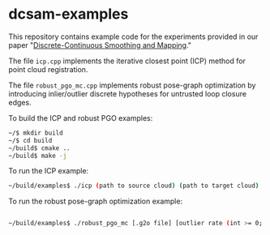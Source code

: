# dcsam-examples

This repository contains example code for the experiments provided in
our paper "[Discrete-Continuous Smoothing and Mapping](https://arxiv.org/abs/2204.11936)."

The file `icp.cpp` implements the iterative closest point (ICP) method for point
cloud registration.

The file `robust_pgo_mc.cpp` implements robust pose-graph optimization by
introducing inlier/outlier discrete hypotheses for untrusted loop closure edges.

To build the ICP and robust PGO examples:

```bash
~/$ mkdir build
~/$ cd build
~/build$ cmake ..
~/build$ make -j
```

To run the ICP example:
```bash
~/build/examples$ ./icp (path to source cloud) (path to target cloud)
```

To run the robust pose-graph optimization example:
```bash

~/build/examples$ ./robust_pgo_mc [.g2o file] [outlier rate (int >= 0; default 0)] [is3D (0/1; default 1)] [num trials (default 1)]
```
